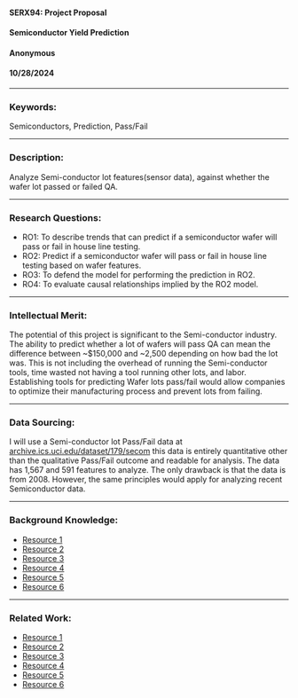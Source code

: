 #### SERX94: Project Proposal

#### Semiconductor Yield Prediction

#### Anonymous

#### 10/28/2024

 ---

### Keywords:

Semiconductors, Prediction, Pass/Fail

 ---

### Description:

Analyze Semi-conductor lot features(sensor data), against whether the wafer lot passed or failed QA.

 ---

### Research Questions:

- RO1: To describe trends that can predict if a semiconductor wafer will pass or fail in house line testing.
- RO2: Predict if a semiconductor wafer will pass or fail in house line testing based on wafer features.
- RO3: To defend the model for performing the prediction in RO2.
- RO4: To evaluate causal relationships implied by the RO2 model.

 ---

### Intellectual Merit:

The potential of this project is significant to the Semi-conductor industry. The ability to predict whether a lot of
wafers will pass QA can mean the difference between ~$150,000 and ~2,500 depending on how bad the lot was. This is not
including the overhead of running the Semi-conductor tools, time wasted not having a tool running other lots, and labor.
Establishing tools for predicting Wafer lots pass/fail would allow companies to optimize their manufacturing process and
prevent lots from failing.

 ---

### Data Sourcing:

I will use a Semi-conductor lot Pass/Fail data
at [archive.ics.uci.edu/dataset/179/secom](https://archive.ics.uci.edu/dataset/179/secom) this data is entirely
quantitative other than the qualitative Pass/Fail outcome and readable for analysis. The data has 1,567 and 591 features
to analyze. The only drawback is that the data is from 2008. However, the same principles would apply for analyzing
recent Semiconductor data.

 ---

### Background Knowledge:

- [Resource 1](https://www.asml.com/en/news/stories/2021/semiconductor-manufacturing-process-steps)
- [Resource 2](https://www.valin.com/resources/blog/wafer-yield-semiconductor-industry)
- [Resource 3](https://www.chetanpatil.in/the-economics-of-semiconductor-yield/)
- [Resource 4](https://semiconductor.samsung.com/us/support/tools-resources/dictionary/semiconductor-glossary-yield/)
- [Resource 5](https://www.semiconductors.org/wp-content/uploads/2022/11/2022_The-Growing-Challenge-of-Semiconductor-Design-Leadership_FINAL.pdf)
- [Resource 6](https://www.asml.com/en/technology/all-about-microchips/how-microchips-are-made)

 ---

### Related Work:

- [Resource 1](https://dl-acm-org.ezproxy1.lib.asu.edu/doi/10.1145/2623330.2623347)
- [Resource 2](https://doi-org.ezproxy1.lib.asu.edu/10.1080/08982112.2021.1969578)
- [Resource 3](https://hdl.handle.net/2286/R.I.8909)
- [Resource 4](https://hdl.handle.net/2286/R.2.N.184955)
- [Resource 5](https://search.lib.asu.edu/permalink/01ASU_INST/fdcm53/cdi_doaj_primary_oai_doaj_org_article_31c86c97b27a4b68ad91697a4a1033bc)
- [Resource 6](https://search.lib.asu.edu/permalink/01ASU_INST/fdcm53/cdi_wiley_primary_10_1002_asmb_2074_ASMB2074)